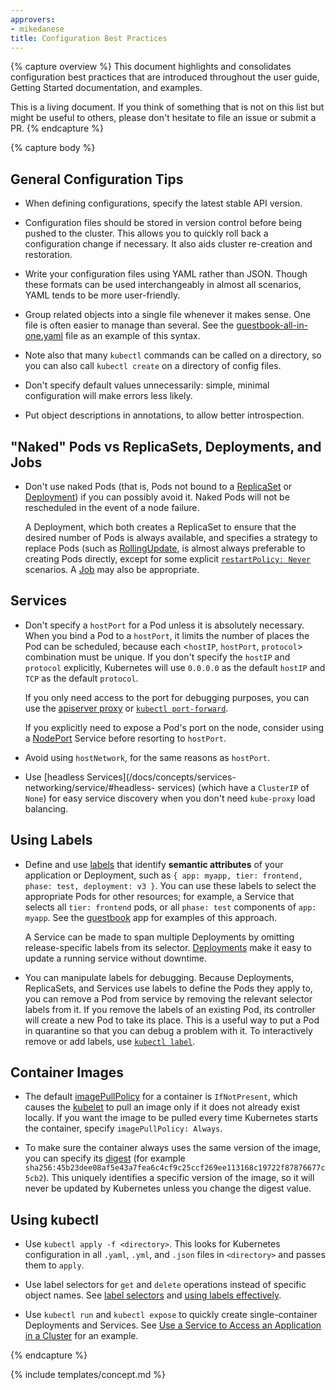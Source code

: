 ```yaml
---
approvers:
- mikedanese
title: Configuration Best Practices
---
```


{% capture overview %}
This document highlights and consolidates configuration best practices that are introduced throughout the user guide, Getting Started documentation, and examples.

This is a living document. If you think of something that is not on this list but might be useful to others, please don't hesitate to file an issue or submit a PR.
{% endcapture %}

{% capture body %}
## General Configuration Tips

- When defining configurations, specify the latest stable API version.

- Configuration files should be stored in version control before being pushed to the cluster. This allows you to quickly roll back a configuration change if necessary. It also aids cluster re-creation and restoration.

- Write your configuration files using YAML rather than JSON. Though these formats can be used interchangeably in almost all scenarios, YAML tends to be more user-friendly.

- Group related objects into a single file whenever it makes sense. One file is often easier to manage than several. See the [guestbook-all-in-one.yaml](https://github.com/kubernetes/examples/tree/{{page.githubbranch}}/guestbook/all-in-one/guestbook-all-in-one.yaml) file as an example of this syntax.

- Note also that many `kubectl` commands can be called on a directory, so you can also call `kubectl create` on a directory of config files.

- Don't specify default values unnecessarily: simple, minimal configuration will make errors less likely.

- Put object descriptions in annotations, to allow better introspection.


## "Naked" Pods vs ReplicaSets, Deployments, and Jobs

- Don't use naked Pods (that is, Pods not bound to a [ReplicaSet](/docs/concepts/workloads/controllers/replicaset/) or [Deployment](/docs/concepts/workloads/controllers/deployment/)) if you can possibly avoid it. Naked Pods will not be rescheduled in the event of a node failure.

  A Deployment, which both creates a ReplicaSet to ensure that the desired number of Pods is always available, and specifies a strategy to replace Pods (such as [RollingUpdate](/docs/concepts/workloads/controllers/deployment/#rolling-update-deployment), is almost always preferable to creating Pods directly, except for some explicit [`restartPolicy: Never`](/docs/concepts/workloads/pods/pod-lifecycle/#restart-policy) scenarios. A [Job](/docs/concepts/workloads/controllers/jobs-run-to-completion/) may also be appropriate.


## Services

- Don't specify a `hostPort` for a Pod unless it is absolutely necessary. When you bind a Pod to a `hostPort`, it limits the number of places the Pod can be scheduled, because each <`hostIP`, `hostPort`, `protocol`> combination must be unique. If you don't specify the `hostIP` and `protocol` explicitly, Kubernetes will use `0.0.0.0` as the default `hostIP` and `TCP` as the default `protocol`.

  If you only need access to the port for debugging purposes, you can use the [apiserver proxy](/docs/tasks/access-application-cluster/access-cluster/#manually-constructing-apiserver-proxy-urls) or [`kubectl port-forward`](/docs/tasks/access-application-cluster/port-forward-access-application-cluster/).

  If you explicitly need to expose a Pod's port on the node, consider using a [NodePort](/docs/concepts/services-networking/service/#type-nodeport) Service before resorting to `hostPort`.

- Avoid using `hostNetwork`, for the same reasons as `hostPort`.

- Use [headless Services](/docs/concepts/services-networking/service/#headless-
services) (which have a `ClusterIP` of `None`) for easy service discovery when you don't need `kube-proxy` load balancing.

## Using Labels

- Define and use [labels](/docs/concepts/overview/working-with-objects/labels/) that identify __semantic attributes__ of your application or Deployment, such as `{ app: myapp, tier: frontend, phase: test, deployment: v3 }`. You can use these labels to select the appropriate Pods for other resources; for example, a Service that selects all `tier: frontend` pods, or all `phase: test` components of `app: myapp`. See the [guestbook](https://github.com/kubernetes/examples/tree/{{page.githubbranch}}/guestbook/) app for examples of this approach.

  A Service can be made to span multiple Deployments by omitting release-specific labels from its selector. [Deployments](/docs/concepts/workloads/controllers/deployment/) make it easy to update a running service without downtime.

- You can manipulate labels for debugging. Because Deployments, ReplicaSets, and Services use labels to define the Pods they apply to, you can remove a Pod from service by removing the relevant selector labels from it. If you remove the labels of an existing Pod, its controller will create a new Pod to take its place. This is a useful way to put a Pod in quarantine so that you can debug a problem with it. To interactively remove or add labels, use [`kubectl label`](/docs/reference/generated/kubectl/kubectl-commands#label).

## Container Images

- The default [imagePullPolicy](/docs/concepts/containers/images/#updating-images) for a container is `IfNotPresent`, which causes the [kubelet](/docs/admin/kubelet/) to pull an image only if it does not already exist locally. If you want the image to be pulled every time Kubernetes starts the container, specify `imagePullPolicy: Always`.

- To make sure the container always uses the same version of the image, you can specify its [digest](https://docs.docker.com/engine/reference/commandline/pull/#pull-an-image-by-digest-immutable-identifier) (for example `sha256:45b23dee08af5e43a7fea6c4cf9c25ccf269ee113168c19722f87876677c5cb2`). This uniquely identifies a specific version of the image, so it will never be updated by Kubernetes unless you change the digest value.

## Using kubectl

- Use `kubectl apply -f <directory>`. This looks for Kubernetes configuration in all `.yaml`, `.yml`, and `.json` files in `<directory>` and passes them to `apply`.

- Use label selectors for `get` and `delete` operations instead of specific object names. See [label selectors](/docs/concepts/overview/working-with-objects/labels/#label-selectors) and [using labels effectively](/docs/concepts/cluster-administration/manage-deployment/#using-labels-effectively).

- Use `kubectl run` and `kubectl expose` to quickly create single-container Deployments and Services. See [Use a Service to Access an Application in a Cluster](/docs/tasks/access-application-cluster/service-access-application-cluster/) for an example.

{% endcapture %}

{% include templates/concept.md %}
